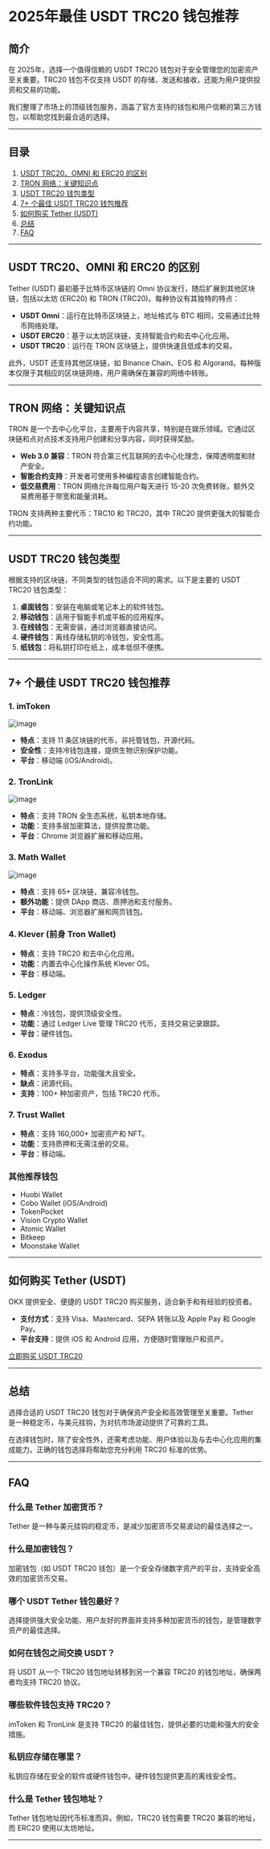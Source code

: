 # 2025年最佳 USDT TRC20 钱包推荐

## 简介
在 2025年，选择一个值得信赖的 USDT TRC20 钱包对于安全管理您的加密资产至关重要。TRC20 钱包不仅支持 USDT 的存储、发送和接收，还能为用户提供投资和交易的功能。

我们整理了市场上的顶级钱包服务，涵盖了官方支持的钱包和用户信赖的第三方钱包，以帮助您找到最合适的选择。

---

## 目录
1. [USDT TRC20、OMNI 和 ERC20 的区别](#usdt-trc20-omni-和-erc20-的区别)
2. [TRON 网络：关键知识点](#tron-网络关键知识点)
3. [USDT TRC20 钱包类型](#usdt-trc20-钱包类型)
4. [7+ 个最佳 USDT TRC20 钱包推荐](#7-个最佳-usdt-trc20-钱包推荐)
5. [如何购买 Tether (USDT)](#如何购买-tether-usdt)
6. [总结](#总结)
7. [FAQ](#faq)

---

## USDT TRC20、OMNI 和 ERC20 的区别

Tether (USDT) 最初基于比特币区块链的 Omni 协议发行，随后扩展到其他区块链，包括以太坊 (ERC20) 和 TRON (TRC20)。每种协议有其独特的特点：

- **USDT Omni**：运行在比特币区块链上，地址格式与 BTC 相同，交易通过比特币网络处理。
- **USDT ERC20**：基于以太坊区块链，支持智能合约和去中心化应用。
- **USDT TRC20**：运行在 TRON 区块链上，提供快速且低成本的交易。

此外，USDT 还支持其他区块链，如 Binance Chain、EOS 和 Algorand。每种版本仅限于其相应的区块链网络，用户需确保在兼容的网络中转账。

---

## TRON 网络：关键知识点

TRON 是一个去中心化平台，主要用于内容共享，特别是在娱乐领域。它通过区块链和点对点技术支持用户创建和分享内容，同时获得奖励。

- **Web 3.0 兼容**：TRON 符合第三代互联网的去中心化理念，保障透明度和财产安全。
- **智能合约支持**：开发者可使用多种编程语言创建智能合约。
- **低交易费用**：TRON 网络允许每位用户每天进行 15-20 次免费转账，额外交易费用基于带宽和能量消耗。

TRON 支持两种主要代币：TRC10 和 TRC20，其中 TRC20 提供更强大的智能合约功能。

---

## USDT TRC20 钱包类型

根据支持的区块链，不同类型的钱包适合不同的需求。以下是主要的 USDT TRC20 钱包类型：

1. **桌面钱包**：安装在电脑或笔记本上的软件钱包。
2. **移动钱包**：适用于智能手机或平板的应用程序。
3. **在线钱包**：无需安装，通过浏览器直接访问。
4. **硬件钱包**：离线存储私钥的冷钱包，安全性高。
5. **纸钱包**：将私钥打印在纸上，成本低但不便携。

---

## 7+ 个最佳 USDT TRC20 钱包推荐

### 1. imToken
![image](https://github.com/user-attachments/assets/79b12f2d-1a34-4965-8014-e714fbc3e74d)
- **特点**：支持 11 条区块链的代币，非托管钱包，开源代码。
- **安全性**：支持冷钱包连接，提供生物识别保护功能。
- **平台**：移动端 (iOS/Android)。


### 2. TronLink
![image](https://github.com/user-attachments/assets/30dd0a1c-f5b7-4cd5-ab7a-94fe777babae)
- **特点**：支持 TRON 全生态系统，私钥本地存储。
- **功能**：支持多层加密算法，提供投票功能。
- **平台**：Chrome 浏览器扩展和移动应用。


### 3. Math Wallet
![image](https://github.com/user-attachments/assets/550ec3d9-b4e4-4dfc-b5ed-4447c5bcba11)
- **特点**：支持 65+ 区块链，兼容冷钱包。
- **额外功能**：提供 DApp 商店、质押池和支付服务。
- **平台**：移动端、浏览器扩展和网页钱包。


### 4. Klever (前身 Tron Wallet)
- **特点**：支持 TRC20 和去中心化应用。
- **功能**：内置去中心化操作系统 Klever OS。
- **平台**：移动端。

### 5. Ledger
- **特点**：冷钱包，提供顶级安全性。
- **功能**：通过 Ledger Live 管理 TRC20 代币，支持交易记录跟踪。
- **平台**：硬件钱包。

### 6. Exodus
- **特点**：支持多平台，功能强大且安全。
- **缺点**：闭源代码。
- **支持**：100+ 种加密资产，包括 TRC20 代币。

### 7. Trust Wallet
- **特点**：支持 160,000+ 加密资产和 NFT。
- **功能**：支持质押和无需注册的交易。
- **平台**：移动端。

### 其他推荐钱包
- Huobi Wallet
- Cobo Wallet (iOS/Android)
- TokenPocket
- Vision Crypto Wallet
- Atomic Wallet
- Bitkeep
- Moonstake Wallet

---

## 如何购买 Tether (USDT)

OKX 提供安全、便捷的 USDT TRC20 购买服务，适合新手和有经验的投资者。

- **支付方式**：支持 Visa、Mastercard、SEPA 转账以及 Apple Pay 和 Google Pay。
- **平台支持**：提供 iOS 和 Android 应用，方便随时管理账户和资产。

[立即购买 USDT TRC20](https://www.okx.com/join/8265080)

---

## 总结

选择合适的 USDT TRC20 钱包对于确保资产安全和高效管理至关重要。Tether 是一种稳定币，与美元挂钩，为对抗市场波动提供了可靠的工具。

在选择钱包时，除了安全性外，还需考虑功能、用户体验以及与去中心化应用的集成能力。正确的钱包选择将帮助您充分利用 TRC20 标准的优势。

---

## FAQ

### 什么是 Tether 加密货币？
Tether 是一种与美元挂钩的稳定币，是减少加密货币交易波动的最佳选择之一。

### 什么是加密钱包？
加密钱包（如 USDT TRC20 钱包）是一个安全存储数字资产的平台，支持安全高效的加密货币交易。

### 哪个 USDT Tether 钱包最好？
选择提供强大安全功能、用户友好的界面并支持多种加密货币的钱包，是管理数字资产的最佳选择。

### 如何在钱包之间交换 USDT？
将 USDT 从一个 TRC20 钱包地址转移到另一个兼容 TRC20 的钱包地址，确保两者均支持 TRC20 协议。

### 哪些软件钱包支持 TRC20？
imToken 和 TronLink 是支持 TRC20 的最佳钱包，提供必要的功能和强大的安全措施。

### 私钥应存储在哪里？
私钥应存储在安全的软件或硬件钱包中。硬件钱包提供更高的离线安全性。

### 什么是 Tether 钱包地址？
Tether 钱包地址因代币标准而异。例如，TRC20 钱包需要 TRC20 兼容的地址，而 ERC20 使用以太坊地址。

---


